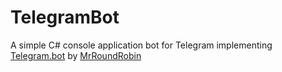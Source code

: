 # TelegramBot
A simple C# console application bot for Telegram implementing [Telegram.bot](https://github.com/MrRoundRobin/telegram.bot)
by [MrRoundRobin](https://github.com/MrRoundRobin)
